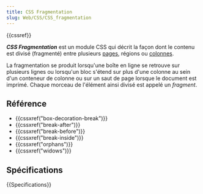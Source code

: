```yaml
---
title: CSS Fragmentation
slug: Web/CSS/CSS_fragmentation
---
```


{{cssref}}

**_CSS Fragmentation_** est un module CSS qui décrit la façon dont le contenu est divisé (fragmenté) entre plusieurs [pages](/fr/docs/Web/CSS/Paged_Media), régions ou [colonnes](/fr/docs/Web/CSS/CSS_Columns).

La fragmentation se produit lorsqu'une boîte en ligne se retrouve sur plusieurs lignes ou lorsqu'un bloc s'étend sur plus d'une colonne au sein d'un conteneur de colonne ou sur un saut de page lorsque le document est imprimé. Chaque morceau de l'élément ainsi divisé est appelé un _fragment_.

## Référence

- {{cssxref("box-decoration-break")}}
- {{cssxref("break-after")}}
- {{cssxref("break-before")}}
- {{cssxref("break-inside")}}
- {{cssxref("orphans")}}
- {{cssxref("widows")}}

## Spécifications

{{Specifications}}
